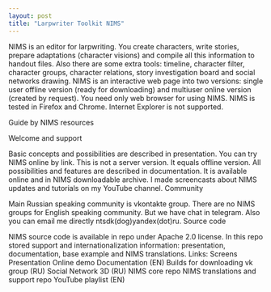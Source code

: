 ```yaml
---
layout: post
title: "Larpwriter Toolkit NIMS"
---
```



NIMS is an editor for larpwriting. You create characters, write stories, prepare adaptations (character visions) and compile all this information to handout files. Also there are some extra tools: timeline, character filter, character groups, character relations, story investigation board and social networks drawing. NIMS is an interactive web page into two versions: single user offline version (ready for downloading) and multiuser online version (created by request). You need only web browser for using NIMS. NIMS is tested in Firefox and Chrome. Internet Explorer is not supported.

Guide by NIMS resources

Welcome and support

Basic concepts and possibilities are described in presentation. You can try NIMS online by link. This is not a server version. It equals offline version. All possibilities and features are described in documentation. It is available online and in NIMS downloadable archive. I made screencasts about NIMS updates and tutorials on my YouTube channel.
Community

Main Russian speaking community is vkontakte group. There are no NIMS groups for English speaking community. But we have chat in telegram. Also you can email me directly ntsdk(dog)yandex(dot)ru.
Source code

NIMS source code is available in repo under Apache 2.0 license. In this repo stored support and internationalization information: presentation, documentation, base example and NIMS translations.
Links:
Screens Presentation Online demo Documentation (EN) Builds for downloading vk group (RU) Social Network 3D (RU) NIMS core repo NIMS translations and support repo YouTube playlist (EN) 